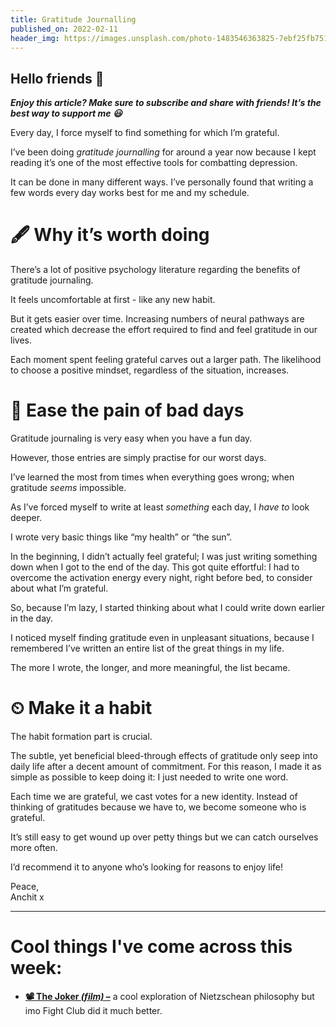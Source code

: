 ```yaml
---
title: Gratitude Journalling
published_on: 2022-02-11
header_img: https://images.unsplash.com/photo-1483546363825-7ebf25fb7513?crop=entropy&cs=tinysrgb&fit=max&fm=jpg&ixid=MnwxMTc3M3wwfDF8c2VhcmNofDN8fGpvdXJuYWx8ZW58MHx8fHwxNjQ0MjUwNzgz&ixlib=rb-1.2.1&q=80&w=2000
---
```


**Hello friends 💙**
-------------------

***Enjoy this article? Make sure to subscribe and share with friends! It’s the best way to support me 😃***

Every day, I force myself to find something for which I’m grateful.

I’ve been doing *gratitude journalling* for around a year now because I kept reading it’s one of the most effective tools for combatting depression.

It can be done in many different ways. I’ve personally found that writing a few words every day works best for me and my schedule.

🖋 Why it’s worth doing
======================

There’s a lot of positive psychology literature regarding the benefits of gratitude journaling.

It feels uncomfortable at first - like any new habit. 

But it gets easier over time. Increasing numbers of neural pathways are created which decrease the effort required to find and feel gratitude in our lives.

Each moment spent feeling grateful carves out a larger path. The likelihood to choose a positive mindset, regardless of the situation, increases.

🌊 Ease the pain of bad days
===========================

Gratitude journaling is very easy when you have a fun day.

However, those entries are simply practise for our worst days.

I’ve learned the most from times when everything goes wrong; when gratitude *seems* impossible.

As I’ve forced myself to write at least *something* each day, I *have to* look deeper.

I wrote very basic things like “my health” or “the sun”.

In the beginning, I didn’t actually feel grateful; I was just writing something down when I got to the end of the day. This got quite effortful: I had to overcome the activation energy every night, right before bed, to consider about what I’m grateful.

So, because I’m lazy, I started thinking about what I could write down earlier in the day.

I noticed myself finding gratitude even in unpleasant situations, because I remembered I’ve written an entire list of the great things in my life. 

The more I wrote, the longer, and more meaningful, the list became.

⏲ Make it a habit
=================

The habit formation part is crucial.

The subtle, yet beneficial bleed-through effects of gratitude only seep into daily life after a decent amount of commitment. For this reason, I made it as simple as possible to keep doing it: I just needed to write one word.

Each time we are grateful, we cast votes for a new identity. Instead of thinking of gratitudes because we have to, we become someone who is grateful.

It’s still easy to get wound up over petty things but we can catch ourselves more often.

I’d recommend it to anyone who’s looking for reasons to enjoy life!

Peace,  
Anchit x



---

Cool things I've come across this week:
=======================================

* [**📽 The Joker *(film)* –**](https://www.amazon.co.uk/Joker-Joaquin-Phoenix/dp/B07YP8JS6J)​ a cool exploration of Nietzschean philosophy but imo Fight Club did it much better.
